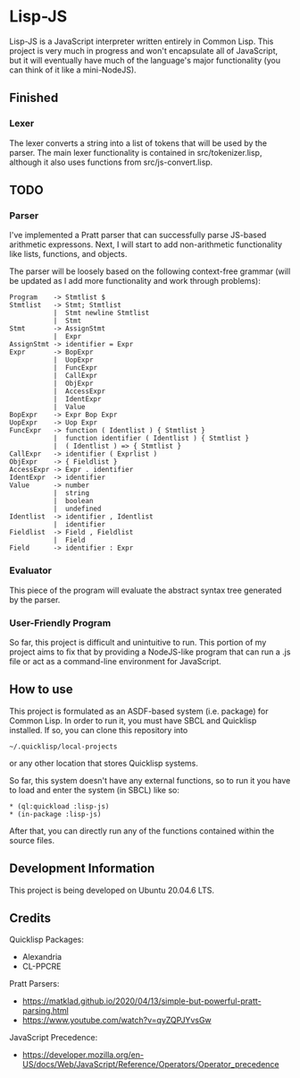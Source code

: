 # Lisp-JS

Lisp-JS is a JavaScript interpreter written entirely in Common Lisp. This project is very much in progress and won't encapsulate all of JavaScript, but it will eventually have much of the language's major functionality (you can think of it like a mini-NodeJS). 

## Finished

### Lexer

The lexer converts a string into a list of tokens that will be used by the parser. The main lexer functionality is contained in src/tokenizer.lisp, although it also uses functions from src/js-convert.lisp.

## TODO

### Parser

I've implemented a Pratt parser that can successfully parse JS-based arithmetic expressons. Next, I will start to add non-arithmetic functionality like lists, functions, and objects.

The parser will be loosely based on the following context-free grammar (will be updated as I add more functionality and work through problems):

```
Program    -> Stmtlist $
Stmtlist   -> Stmt; Stmtlist
           |  Stmt newline Stmtlist
           |  Stmt
Stmt       -> AssignStmt
           |  Expr
AssignStmt -> identifier = Expr
Expr       -> BopExpr
           |  UopExpr
           |  FuncExpr
           |  CallExpr
           |  ObjExpr
           |  AccessExpr
           |  IdentExpr
           |  Value
BopExpr    -> Expr Bop Expr
UopExpr    -> Uop Expr
FuncExpr   -> function ( Identlist ) { Stmtlist }
           |  function identifier ( Identlist ) { Stmtlist }
           |  ( Identlist ) => { Stmtlist }
CallExpr   -> identifier ( Exprlist )
ObjExpr    -> { Fieldlist }
AccessExpr -> Expr . identifier
IdentExpr  -> identifier
Value      -> number
           |  string
           |  boolean
           |  undefined
Identlist  -> identifier , Identlist
           |  identifier
Fieldlist  -> Field , Fieldlist
           |  Field
Field      -> identifier : Expr
```

### Evaluator

This piece of the program will evaluate the abstract syntax tree generated by the parser.

### User-Friendly Program

So far, this project is difficult and unintuitive to run. This portion of my project aims to fix that by providing a NodeJS-like program that can run a .js file or act as a command-line environment for JavaScript.

## How to use

This project is formulated as an ASDF-based system (i.e. package) for Common Lisp. In order to run it, you must have SBCL and Quicklisp installed. If so, you can clone this repository into

```
~/.quicklisp/local-projects
```
or any other location that stores Quicklisp systems.

So far, this system doesn't have any external functions, so to run it you have to load and enter the system (in SBCL) like so:

```
* (ql:quickload :lisp-js)
* (in-package :lisp-js)
```

After that, you can directly run any of the functions contained within the source files. 

## Development Information

This project is being developed on Ubuntu 20.04.6 LTS.

## Credits

Quicklisp Packages:
- Alexandria
- CL-PPCRE

Pratt Parsers:
- https://matklad.github.io/2020/04/13/simple-but-powerful-pratt-parsing.html
- https://www.youtube.com/watch?v=qyZQPJYvsGw

JavaScript Precedence:
- https://developer.mozilla.org/en-US/docs/Web/JavaScript/Reference/Operators/Operator_precedence